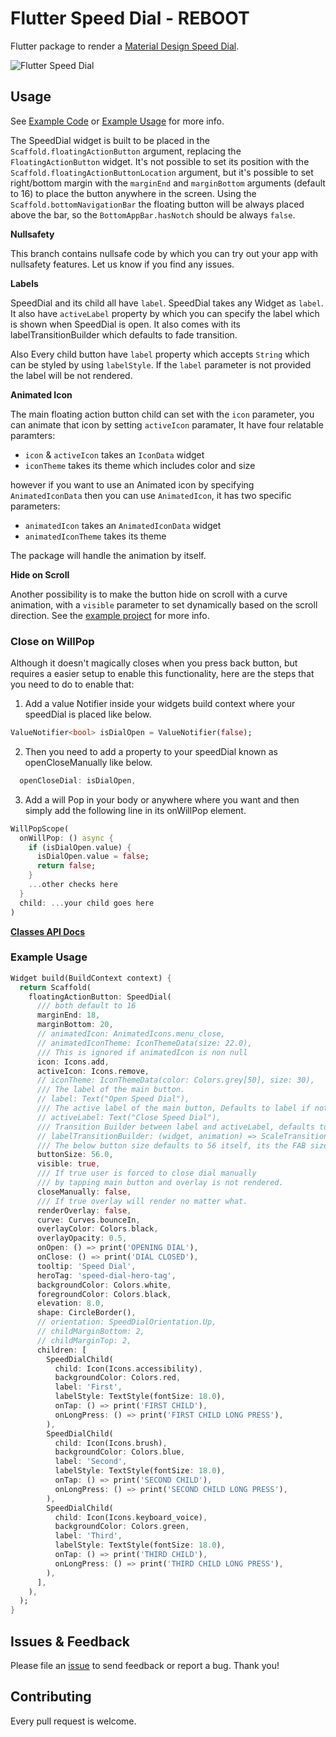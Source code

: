 # Flutter Speed Dial - REBOOT

Flutter package to render a [Material Design Speed Dial](https://material.io/design/components/buttons-floating-action-button.html#types-of-transitions).

![Flutter Speed Dial](https://media.giphy.com/media/ef4BpmetvvH9BdQC9t/giphy.gif)

## Usage

See [Example Code](example/lib/main.dart) or [Example Usage](#Example-Usage) for more info.

The SpeedDial widget is built to be placed in the `Scaffold.floatingActionButton` argument, replacing the `FloatingActionButton` widget.
It's not possible to set its position with the `Scaffold.floatingActionButtonLocation` argument, but it's possible to set right/bottom margin with the `marginEnd` and `marginBottom` arguments (default to 16) to place the button anywhere in the screen.
Using the `Scaffold.bottomNavigationBar` the floating button will be always placed above the bar, so the `BottomAppBar.hasNotch` should be always `false`.

**Nullsafety**

This branch contains nullsafe code by which you can try out your app with nullsafety features. Let us know if you find any issues.

**Labels**

SpeedDial and its child all have `label`. SpeedDial takes any Widget as `label`. It also have `activeLabel` property by which you can specify the label which is shown when SpeedDial is open. It also comes with its labelTransitionBuilder which defaults to fade transition.

Also Every child button have `label` property which accepts `String` which can be styled by using `labelStyle`. 
If the `label` parameter is not provided the label will be not rendered.

**Animated Icon**

The main floating action button child can set with the `icon` parameter, you can animate that icon by setting `activeIcon` paramater, It have four relatable paramters:

- `icon` & `activeIcon` takes an `IconData` widget
- `iconTheme` takes its theme which includes color and size


 however if you want to use an Animated icon by specifying `AnimatedIconData` then you can use `AnimatedIcon`, it has two specific parameters:

- `animatedIcon` takes an `AnimatedIconData` widget
- `animatedIconTheme` takes its theme

The package will handle the animation by itself.

**Hide on Scroll**

Another possibility is to make the button hide on scroll with a curve animation, with a `visible` parameter to set dynamically based on the scroll direction. See the [example project](example/lib/main.dart) for more info.

### Close on WillPop

Although it doesn't magically closes when you press back button, but requires a easier setup to enable this functionality, here are the steps that you need to do to enable that:

1. Add a value Notifier inside your widgets build context where your speedDial is placed like below.
```dart
ValueNotifier<bool> isDialOpen = ValueNotifier(false);
```
2. Then you need to add a property to your speedDial known as openCloseManually like below.
```dart
  openCloseDial: isDialOpen,
```
3. Add a will Pop in your body or anywhere where you want and then simply add the following line in its onWillPop element.
```dart
WillPopScope(
  onWillPop: () async {
    if (isDialOpen.value) {
      isDialOpen.value = false;
      return false;
    }
    ...other checks here
  }
  child: ...your child goes here
)
```

[**Classes API Docs**](https://pub.dev/documentation/flutter_speed_dial/latest/flutter_speed_dial/flutter_speed_dial-library.html)

### Example Usage

```dart
Widget build(BuildContext context) {
  return Scaffold(
    floatingActionButton: SpeedDial(
      /// both default to 16
      marginEnd: 18,
      marginBottom: 20,
      // animatedIcon: AnimatedIcons.menu_close,
      // animatedIconTheme: IconThemeData(size: 22.0),
      /// This is ignored if animatedIcon is non null
      icon: Icons.add,
      activeIcon: Icons.remove,
      // iconTheme: IconThemeData(color: Colors.grey[50], size: 30),
      /// The label of the main button.
      // label: Text("Open Speed Dial"),
      /// The active label of the main button, Defaults to label if not specified.
      // activeLabel: Text("Close Speed Dial"),
      /// Transition Builder between label and activeLabel, defaults to FadeTransition.
      // labelTransitionBuilder: (widget, animation) => ScaleTransition(scale: animation,child: widget),
      /// The below button size defaults to 56 itself, its the FAB size + It also affects relative padding and other elements
      buttonSize: 56.0,
      visible: true,
      /// If true user is forced to close dial manually 
      /// by tapping main button and overlay is not rendered.
      closeManually: false,
      /// If true overlay will render no matter what.
      renderOverlay: false,
      curve: Curves.bounceIn,
      overlayColor: Colors.black,
      overlayOpacity: 0.5,
      onOpen: () => print('OPENING DIAL'),
      onClose: () => print('DIAL CLOSED'),
      tooltip: 'Speed Dial',
      heroTag: 'speed-dial-hero-tag',
      backgroundColor: Colors.white,
      foregroundColor: Colors.black,
      elevation: 8.0,
      shape: CircleBorder(),
      // orientation: SpeedDialOrientation.Up,
      // childMarginBottom: 2,
      // childMarginTop: 2,
      children: [
        SpeedDialChild(
          child: Icon(Icons.accessibility),
          backgroundColor: Colors.red,
          label: 'First',
          labelStyle: TextStyle(fontSize: 18.0),
          onTap: () => print('FIRST CHILD'),
          onLongPress: () => print('FIRST CHILD LONG PRESS'),
        ),
        SpeedDialChild(
          child: Icon(Icons.brush),
          backgroundColor: Colors.blue,
          label: 'Second',
          labelStyle: TextStyle(fontSize: 18.0),
          onTap: () => print('SECOND CHILD'),
          onLongPress: () => print('SECOND CHILD LONG PRESS'),
        ),
        SpeedDialChild(
          child: Icon(Icons.keyboard_voice),
          backgroundColor: Colors.green,
          label: 'Third',
          labelStyle: TextStyle(fontSize: 18.0),
          onTap: () => print('THIRD CHILD'),
          onLongPress: () => print('THIRD CHILD LONG PRESS'),
        ),
      ],
    ),
  );
}
```

## Issues & Feedback

Please file an [issue](https://github.com/darioielardi/flutter_speed_dial/issues) to send feedback or report a bug. Thank you!

## Contributing

Every pull request is welcome.

